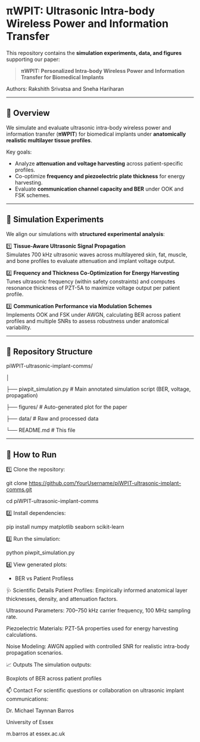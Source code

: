 # πWPIT: Ultrasonic Intra-body Wireless Power and Information Transfer

This repository contains the **simulation experiments, data, and figures** supporting our paper:

> **πWPIT: Personalized Intra-body Wireless Power and Information Transfer for Biomedical Implants**  

Authors: Rakshith Srivatsa and Sneha Hariharan

---

## 📌 Overview

We simulate and evaluate ultrasonic intra-body wireless power and information transfer (**πWPIT**) for biomedical implants under **anatomically realistic multilayer tissue profiles**.

Key goals:
- Analyze **attenuation and voltage harvesting** across patient-specific profiles.
- Co-optimize **frequency and piezoelectric plate thickness** for energy harvesting.
- Evaluate **communication channel capacity and BER** under OOK and FSK schemes.

---

## 🧪 Simulation Experiments

We align our simulations with **structured experimental analysis**:

1️⃣ **Tissue-Aware Ultrasonic Signal Propagation**  
Simulates 700 kHz ultrasonic waves across multilayered skin, fat, muscle, and bone profiles to evaluate attenuation and implant voltage output.

2️⃣ **Frequency and Thickness Co-Optimization for Energy Harvesting**  
Tunes ultrasonic frequency (within safety constraints) and computes resonance thickness of PZT-5A to maximize voltage output per patient profile.

3️⃣ **Communication Performance via Modulation Schemes**  
Implements OOK and FSK under AWGN, calculating BER across patient profiles and multiple SNRs to assess robustness under anatomical variability.

---

## 📂 Repository Structure
piWPIT-ultrasonic-implant-comms/

│

├── piwpit_simulation.py # Main annotated simulation script (BER, voltage, propagation)

├── figures/ # Auto-generated plot for the paper

├── data/ # Raw and processed data

└── README.md # This file

---

## 🚀 How to Run

1️⃣ Clone the repository:

git clone https://github.com/YourUsername/piWPIT-ultrasonic-implant-comms.git

cd piWPIT-ultrasonic-implant-comms

2️⃣ Install dependencies:

pip install numpy matplotlib seaborn scikit-learn

3️⃣ Run the simulation:

python piwpit_simulation.py

4️⃣ View generated plots:

- BER vs Patient Profiless

🩺 Scientific Details
Patient Profiles: Empirically informed anatomical layer thicknesses, density, and attenuation factors.

Ultrasound Parameters: 700–750 kHz carrier frequency, 100 MHz sampling rate.

Piezoelectric Materials: PZT-5A properties used for energy harvesting calculations.

Noise Modeling: AWGN applied with controlled SNR for realistic intra-body propagation scenarios.

📈 Outputs
The simulation outputs:

Boxplots of BER across patient profiles 

📫 Contact
For scientific questions or collaboration on ultrasonic implant communications:

Dr. Michael Taynnan Barros

University of Essex

m.barros at essex.ac.uk
